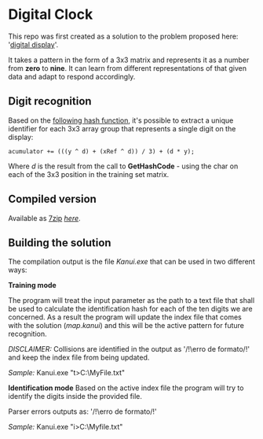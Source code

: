 Digital Clock
=====

This repo was first created as a solution to the problem proposed here: '[digital display](https://github.com/Kanui/QueroSerKanui/tree/master/testes/digital-display)'. 

It takes a pattern in the form of a 3x3 matrix and represents it as a number from **zero** to **nine**. It can learn from different representations of that given data and adapt to respond accordingly. 

Digit recognition
------

Based on the [following hash function](https://github.com/felipegtx/Kanui/blob/master/Projeto/Kanui/Parsers/DataParserResult.cs#L186), it's possible to extract a unique identifier for each 3x3 array group that represents a single digit on the display:

`acumulator += (((y ^ d) + (xRef ^ d)) / 3) + (d * y);`

Where *d* is the result from the call to **GetHashCode** - using the char on each of the 3x3 position in the training set matrix.

Compiled version
------
Available as [7zip](http://www.7-zip.org/) [*here*](https://github.com/felipegtx/Kanui/raw/master/Release.7z).

Building the solution
------
The compilation output is the file *Kanui.exe* that can be used in two different ways:

**Training mode**

The program will treat the input parameter as the path to a text file that shall be used to calculate the identification hash for each of the ten digits we are concerned. As a result the program will update  the index file that comes with the solution (*map.kanui*) and this will be the active pattern for future recognition.

*DISCLAIMER:* Collisions are identified in the output as '/!\\erro de formato/!\' and keep the index file from being updated.

*Sample:* Kanui.exe "t>C:\\MyFile.txt"

**Identification mode**
Based on the active index file the program will try to identify the digits inside the provided file.

Parser errors outputs as: '/!\\erro de formato/!\'

*Sample:* Kanui.exe "i>C:\\Myfile.txt"

